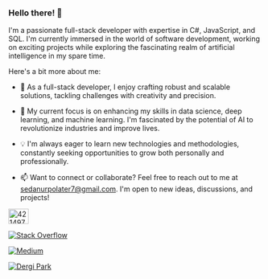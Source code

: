 ### Hello there! 👋

I'm a passionate full-stack developer with expertise in C#, JavaScript, and SQL. I'm currently immersed in the world of software development, working on exciting projects while exploring the fascinating realm of artificial intelligence in my spare time.

Here's a bit more about me:

- 🔭 As a full-stack developer, I enjoy crafting robust and scalable solutions, tackling challenges with creativity and precision.
  
- 🌱 My current focus is on enhancing my skills in data science, deep learning, and machine learning. I'm fascinated by the potential of AI to revolutionize industries and improve lives.

- 💡 I'm always eager to learn new technologies and methodologies, constantly seeking opportunities to grow both personally and professionally.

- 📫 Want to connect or collaborate? Feel free to reach out to me at sedanurpolater7@gmail.com. I'm open to new ideas, discussions, and projects!

<a href="https://stackoverflow.com/users/18040865/seda-nur-polater" target="blank"><img align="center" src="https://raw.githubusercontent.com/rahuldkjain/github-profile-readme-generator/master/src/images/icons/Social/stack-overflow.svg" alt="4214976" height="30" width="40" /></a>


[![Stack Overflow](https://img.shields.io/badge/Stack%20Overflow-FE7A16?style=for-the-badge&logo=stack-overflow&logoColor=white)](https://stackoverflow.com/users/18040865/seda-nur-polater)

[![Medium](https://img.shields.io/badge/Medium-12100E?style=for-the-badge&logo=medium&logoColor=white)](https://medium.com/@sedanurpolater)

[![Dergi Park](https://img.shields.io/badge/Dergi%20Park-FF4500?style=for-the-badge&logo=rss&logoColor=white)](https://dergipark.org.tr/@166C3E-F319E0-38F11C-9DDE9F-9D5D6F-801706-205823-410665-B2A27F-6440D7-371269-21)



